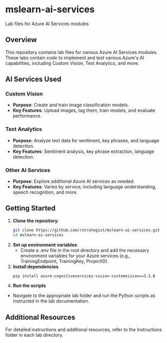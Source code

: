 # mslearn-ai-services
Lab files for Azure AI Services modules

## Overview

This repository contains lab files for various Azure AI Services modules. These labs contain code to implement and test various Azure's AI capabilities, including Custom Vision, Text Analytics, and more.

## AI Services Used

### Custom Vision
- **Purpose**: Create and train image classification models.
- **Key Features**: Upload images, tag them, train models, and evaluate performance.

### Text Analytics
- **Purpose**: Analyze text data for sentiment, key phrases, and language detection.
- **Key Features**: Sentiment analysis, key phrase extraction, language detection.

### Other AI Services
- **Purpose**: Explore additional Azure AI services as needed.
- **Key Features**: Varies by service, including language understanding, speech recognition, and more.

## Getting Started

1. **Clone the repository**:
   ```sh
   git clone https://github.com/rstrategist/mslearn-ai-services.git
   cd mslearn-ai-services
   ```
2. **Set up environment variables**:
   - Create a .env file in the root directory and add the necessary environment variables for your Azure services (e.g., TrainingEndpoint, TrainingKey, ProjectID).
3. **Install dependencies**
    ```sh
    pip install azure-cognitiveservices-vision-customvision==3.1.0
    ```
4. **Run the scripts**
- Navigate to the appropriate lab folder and run the Python scripts as instructed in the lab documentation.

## Additional Resources
For detailed instructions and additional resources, refer to the Instructions folder in each lab directory.